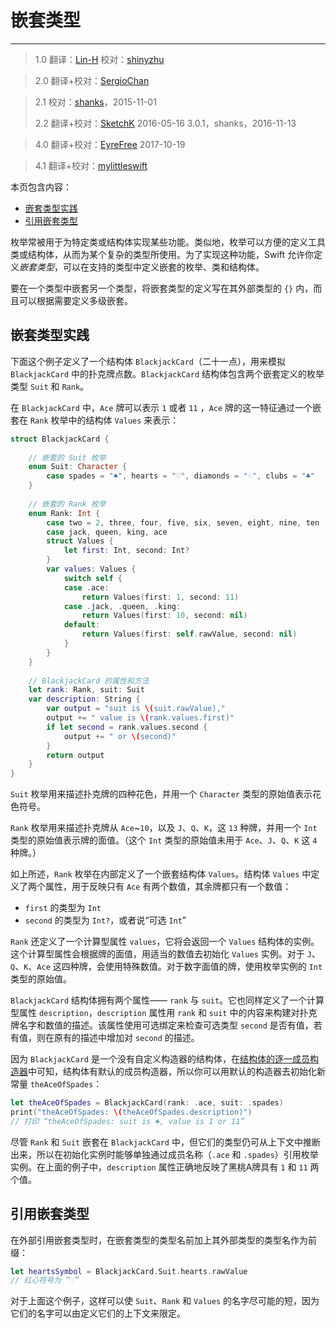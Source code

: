 # 嵌套类型
-----------------

> 1.0
> 翻译：[Lin-H](https://github.com/Lin-H)
> 校对：[shinyzhu](https://github.com/shinyzhu)

> 2.0
> 翻译+校对：[SergioChan](https://github.com/SergioChan)

> 2.1
> 校对：[shanks](http://codebuild.me)，2015-11-01
> 
> 2.2
> 翻译+校对：[SketchK](https://github.com/SketchK) 2016-05-16
> 3.0.1，shanks，2016-11-13

> 4.0
> 翻译+校对：[EyreFree](https://www.eyrefree.org/) 2017-10-19

> 4.1
> 翻译+校对：[mylittleswift](https://github.com/mylittleswift)

本页包含内容：

- [嵌套类型实践](#nested_types_in_action)
- [引用嵌套类型](#referring_to_nested_types)

枚举常被用于为特定类或结构体实现某些功能。类似地，枚举可以方便的定义工具类或结构体，从而为某个复杂的类型所使用。为了实现这种功能，Swift 允许你定义*嵌套类型*，可以在支持的类型中定义嵌套的枚举、类和结构体。

要在一个类型中嵌套另一个类型，将嵌套类型的定义写在其外部类型的 `{}` 内，而且可以根据需要定义多级嵌套。

<a name="nested_types_in_action"></a>
## 嵌套类型实践

下面这个例子定义了一个结构体 `BlackjackCard`（二十一点），用来模拟 `BlackjackCard` 中的扑克牌点数。`BlackjackCard`  结构体包含两个嵌套定义的枚举类型 `Suit` 和 `Rank`。

在 `BlackjackCard` 中，`Ace` 牌可以表示 `1` 或者 `11` ，`Ace` 牌的这一特征通过一个嵌套在 `Rank` 枚举中的结构体 `Values` 来表示：

```swift
struct BlackjackCard {
    
    // 嵌套的 Suit 枚举
    enum Suit: Character {
        case spades = "♠", hearts = "♡", diamonds = "♢", clubs = "♣"
    }
    
    // 嵌套的 Rank 枚举
    enum Rank: Int {
        case two = 2, three, four, five, six, seven, eight, nine, ten
        case jack, queen, king, ace
        struct Values {
            let first: Int, second: Int?
        }
        var values: Values {
            switch self {
            case .ace:
                return Values(first: 1, second: 11)
            case .jack, .queen, .king:
                return Values(first: 10, second: nil)
            default:
                return Values(first: self.rawValue, second: nil)
            }
        }
    }
    
    // BlackjackCard 的属性和方法
    let rank: Rank, suit: Suit
    var description: String {
        var output = "suit is \(suit.rawValue),"
        output += " value is \(rank.values.first)"
        if let second = rank.values.second {
            output += " or \(second)"
        }
        return output
    }
}
```

`Suit` 枚举用来描述扑克牌的四种花色，并用一个 `Character` 类型的原始值表示花色符号。

`Rank` 枚举用来描述扑克牌从 `Ace`~`10`，以及 `J`、`Q`、`K`，这 `13` 种牌，并用一个 `Int` 类型的原始值表示牌的面值。（这个 `Int` 类型的原始值未用于 `Ace`、`J`、`Q`、`K` 这 `4` 种牌。）

如上所述，`Rank` 枚举在内部定义了一个嵌套结构体 `Values`。结构体 `Values` 中定义了两个属性，用于反映只有 `Ace` 有两个数值，其余牌都只有一个数值：

- `first` 的类型为 `Int`
- `second` 的类型为 `Int?`，或者说“可选 `Int`”

`Rank` 还定义了一个计算型属性 `values`，它将会返回一个 `Values` 结构体的实例。这个计算型属性会根据牌的面值，用适当的数值去初始化 `Values` 实例。对于 `J`、`Q`、`K`、`Ace` 这四种牌，会使用特殊数值。对于数字面值的牌，使用枚举实例的 `Int` 类型的原始值。

`BlackjackCard` 结构体拥有两个属性—— `rank` 与 `suit`。它也同样定义了一个计算型属性 `description`，`description` 属性用 `rank` 和 `suit` 中的内容来构建对扑克牌名字和数值的描述。该属性使用可选绑定来检查可选类型 `second` 是否有值，若有值，则在原有的描述中增加对 `second` 的描述。

因为 `BlackjackCard` 是一个没有自定义构造器的结构体，在[结构体的逐一成员构造器](./14_Initialization.html#memberwise_initializers_for_structure_types)中可知，结构体有默认的成员构造器，所以你可以用默认的构造器去初始化新常量 `theAceOfSpades`：

```swift
let theAceOfSpades = BlackjackCard(rank: .ace, suit: .spades)
print("theAceOfSpades: \(theAceOfSpades.description)")
// 打印 “theAceOfSpades: suit is ♠, value is 1 or 11”
```

尽管 `Rank` 和 `Suit` 嵌套在 `BlackjackCard` 中，但它们的类型仍可从上下文中推断出来，所以在初始化实例时能够单独通过成员名称（`.ace` 和 `.spades`）引用枚举实例。在上面的例子中，`description` 属性正确地反映了黑桃A牌具有 `1` 和 `11` 两个值。

<a name="referring_to_nested_types"></a>
## 引用嵌套类型

在外部引用嵌套类型时，在嵌套类型的类型名前加上其外部类型的类型名作为前缀：

```swift
let heartsSymbol = BlackjackCard.Suit.hearts.rawValue
// 红心符号为 “♡”
```

对于上面这个例子，这样可以使 `Suit`、`Rank` 和 `Values` 的名字尽可能的短，因为它们的名字可以由定义它们的上下文来限定。

